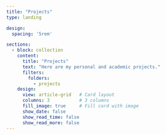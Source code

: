```yaml
---
title: "Projects"
type: landing

design:
  spacing: '5rem'

sections:
  - block: collection
    content:
      title: "Projects"
      text: "Here are my personal and academic projects."
      filters:
        folders:
          - projects
    design:
      view: article-grid   # Card layout
      columns: 3           # 3 columns
      fill_image: true     # Fill card with image
      show_date: false
      show_read_time: false
      show_read_more: false
---
```

